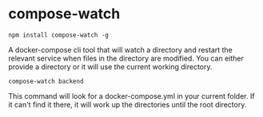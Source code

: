 # compose-watch

```
npm install compose-watch -g
```

A docker-compose cli tool that will watch a directory and restart the relevant service when files in the directory are modified. You can either provide a directory or it will use the current working directory.

```
compose-watch backend
```

This command will look for a docker-compose.yml in your current folder. If it can't find
it there, it will work up the directories until the root directory.
